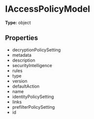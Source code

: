 # IAccessPolicyModel


**Type:** object

## Properties
* decryptionPolicySetting
* metadata
* description
* securityIntelligence
* rules
* type
* version
* defaultAction
* name
* identityPolicySetting
* links
* prefilterPolicySetting
* id
